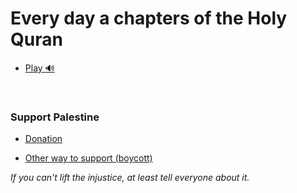 
# Every day a chapters of the Holy Quran

- [Play 🔊](https://emadadel4.github.io/Soura)

<br>

### Support Palestine

- [Donation](https://www.palestinercs.org/en/Donation)

- [Other way to support (boycott)](https://boycott4.github.io/boycott/)

<i>If you can't lift the injustice, at least tell everyone about it.
</i>
